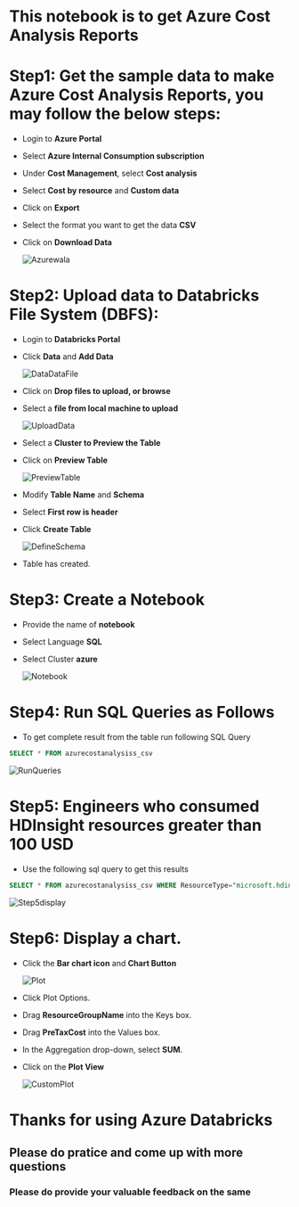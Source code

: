 # This notebook is to get Azure Cost Analysis Reports

 # **Step1: Get the sample data to make Azure Cost Analysis Reports, you may follow the below steps:**

* Login to **Azure Portal**
* Select **Azure Internal Consumption subscription**
 * Under **Cost Management**, select **Cost analysis**
 * Select **Cost by resource** and **Custom data**
 * Click on **Export**
 * Select the format you want to get the data **CSV**
 * Click on **Download Data**
 
    ![Azurewala](https://chepra.blob.core.windows.net/images/GetData.jpg)

# Step2: Upload data to Databricks File System (DBFS):
 * Login to **Databricks Portal**
  * Click **Data** and **Add Data**
 
    ![DataDataFile](https://chepra.blob.core.windows.net/images/DataData.jpg)
 
 * Click on **Drop files to upload, or browse**
 * Select a **file from local machine to upload**
 
     ![UploadData](https://chepra.blob.core.windows.net/images/UploadData.JPG)
 
 * Select a **Cluster to Preview the Table**
 * Click on **Preview Table**
 
    ![PreviewTable](https://chepra.blob.core.windows.net/images/UploadData.JPG)
 
 * Modify **Table Name** and **Schema**
 * Select **First row is header**
 * Click **Create Table**
 
     ![DefineSchema](https://chepra.blob.core.windows.net/images/DefineSchema.JPG)
 
 * Table has created.



 # Step3:  Create a Notebook
 
 * Provide the name of **notebook**
 * Select Language **SQL**
 * Select Cluster **azure**
 
     ![Notebook](https://chepra.blob.core.windows.net/images/Notebook.JPG)



 # Step4: Run SQL Queries as Follows
 
 * To get complete result from the table run following SQL Query
 
 ```sql        
 SELECT * FROM azurecostanalysiss_csv
 ```

  ![RunQueries](https://chepra.blob.core.windows.net/images/Step4RunQueries.JPG)





 # Step5: Engineers who consumed HDInsight resources greater than 100 USD
 
 * Use the following sql query to get this results
 
 ```sql
 SELECT * FROM azurecostanalysiss_csv WHERE ResourceType="microsoft.hdinsight/clusters" AND PreTaxCost > 100
 ```

![Step5display](https://chepra.blob.core.windows.net/images/Step5Display.JPG)


 # Step6: Display a chart.
 
 * Click the **Bar chart icon** and  **Chart Button**
 
     ![Plot](https://chepra.blob.core.windows.net/images/Plot.jpg)
 
 * Click Plot Options.
 
 * Drag **ResourceGroupName** into the Keys box.
 
 * Drag **PreTaxCost** into the Values box.
 
 * In the Aggregation drop-down, select **SUM**.
 
 * Click on the **Plot View**
 
    ![CustomPlot](https://chepra.blob.core.windows.net/images/Customizeplot.JPG)





 # Thanks for using Azure Databricks
 
 ## Please do pratice and come up with more questions
 
 ### Please do provide your valuable feedback on the same
